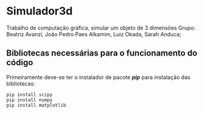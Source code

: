 # Simulador3d
Trabalho de computação gráfica, simular um objeto de 3 dimensões
Grupo: Beatriz Avanzi, João Pedro Paes Alkamim, Luiz Okada, Sarah Anduca;
## Bibliotecas necessárias para o funcionamento do código
Primeiramente deve-se ter o instalador de pacote ***pip*** para instalação das bibliotecas:
```
pip install scipy
pip install numpy
pip install matplotlib
``` 
